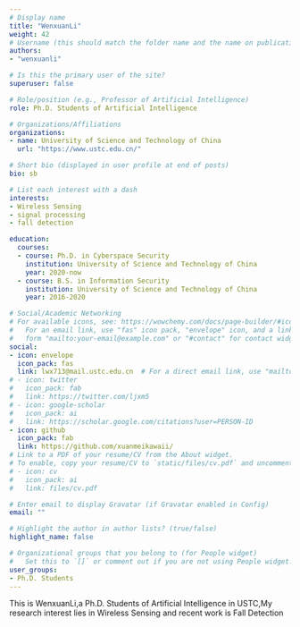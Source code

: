 ```yaml
---
# Display name
title: "WenxuanLi"
weight: 42
# Username (this should match the folder name and the name on publications)
authors:
- "wenxuanli"

# Is this the primary user of the site?
superuser: false

# Role/position (e.g., Professor of Artificial Intelligence)
role: Ph.D. Students of Artificial Intelligence

# Organizations/Affiliations
organizations:
- name: University of Science and Technology of China
  url: "https://www.ustc.edu.cn/"

# Short bio (displayed in user profile at end of posts)
bio: sb

# List each interest with a dash
interests:
- Wireless Sensing
- signal processing
- fall detection

education:
  courses:
  - course: Ph.D. in Cyberspace Security
    institution: University of Science and Technology of China
    year: 2020-now
  - course: B.S. in Information Security
    institution: University of Science and Technology of China
    year: 2016-2020

# Social/Academic Networking
# For available icons, see: https://wowchemy.com/docs/page-builder/#icons
#   For an email link, use "fas" icon pack, "envelope" icon, and a link in the
#   form "mailto:your-email@example.com" or "#contact" for contact widget.
social:
- icon: envelope
  icon_pack: fas
  link: lwx713@mail.ustc.edu.cn  # For a direct email link, use "mailto:test@example.org".
# - icon: twitter
#   icon_pack: fab
#   link: https://twitter.com/ljxm5
# - icon: google-scholar
#   icon_pack: ai
#   link: https://scholar.google.com/citations?user=PERSON-ID
- icon: github
  icon_pack: fab
  link: https://github.com/xuanmeikawaii/
# Link to a PDF of your resume/CV from the About widget.
# To enable, copy your resume/CV to `static/files/cv.pdf` and uncomment the lines below.
# - icon: cv
#   icon_pack: ai
#   link: files/cv.pdf

# Enter email to display Gravatar (if Gravatar enabled in Config)
email: ""

# Highlight the author in author lists? (true/false)
highlight_name: false

# Organizational groups that you belong to (for People widget)
#   Set this to `[]` or comment out if you are not using People widget.
user_groups:
- Ph.D. Students
---
```

This is WenxuanLi,a Ph.D. Students of Artificial Intelligence in USTC,My research interest lies in Wireless Sensing and recent work is Fall Detection